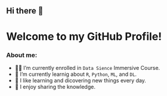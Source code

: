 ## Hi there 👋

# Welcome to my GitHub Profile!



### About me:

- 👨‍🎓 I’m currently enrolled in ```Data Sience``` Immersive Course.
- 🌱 I’m currently learnig about ```R```, ```Python```, ```ML```, and ```DL```.
- 🔭 I like learning and dicovering new things every day. 
- 🍁 I enjoy sharing the knowledge.


<!--
**M0hannad/M0hannad** is a ✨ _special_ ✨ repository because its `README.md` (this file) appears on your GitHub profile.
Here are some ideas to get you started:
- 🔭 I’m currently working on ...
- 🌱 I’m currently learning ...
- 👯 I’m looking to collaborate on ...
- 🤔 I’m looking for help with ...
- 💬 Ask me about ...
- 📫 How to reach me: ...
- 😄 Pronouns: ...
- ⚡ Fun fact: ...
-->


